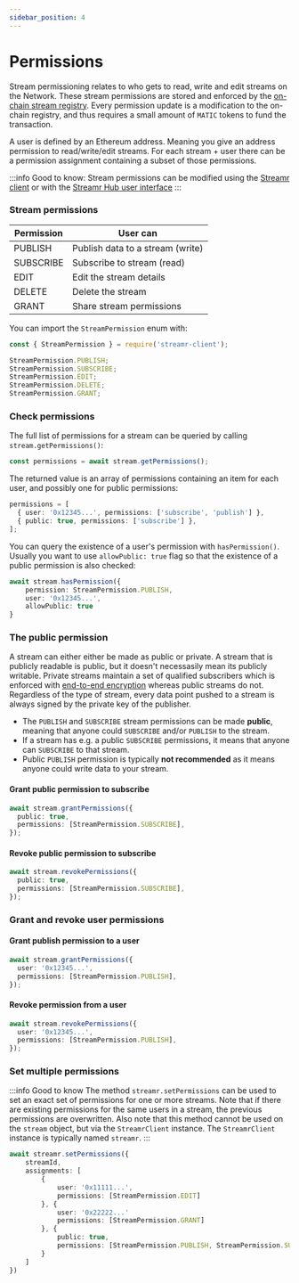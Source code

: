 ```yaml
---
sidebar_position: 4
---
```


# Permissions

Stream permissioning relates to who gets to read, write and edit streams on the Network. These stream permissions are stored and enforced by the [on-chain stream registry](../../help/project-contracts.md). Every permission update is a modification to the on-chain registry, and thus requires a small amount of `MATIC` tokens to fund the transaction.

A user is defined by an Ethereum address. Meaning you give an address permission to read/write/edit streams.
For each stream + user there can be a permission assignment containing a subset of those permissions.

:::info Good to know:
Stream permissions can be modified using the [Streamr client](https://www.npmjs.com/package/streamr-client) or with the [Streamr Hub user interface](https://streamr.network/hub)
:::

### Stream permissions

| Permission | User can                         |
| ---------- | -------------------------------- |
| PUBLISH    | Publish data to a stream (write) |
| SUBSCRIBE  | Subscribe to stream (read)       |
| EDIT       | Edit the stream details          |
| DELETE     | Delete the stream                |
| GRANT      | Share stream permissions         |

You can import the `StreamPermission` enum with:

```ts
const { StreamPermission } = require('streamr-client');

StreamPermission.PUBLISH;
StreamPermission.SUBSCRIBE;
StreamPermission.EDIT;
StreamPermission.DELETE;
StreamPermission.GRANT;
```

### Check permissions

The full list of permissions for a stream can be queried by calling `stream.getPermissions()`:

```ts
const permissions = await stream.getPermissions();
```

The returned value is an array of permissions containing an item for each user, and possibly one for public permissions:

```ts
permissions = [
  { user: '0x12345...', permissions: ['subscribe', 'publish'] },
  { public: true, permissions: ['subscribe'] },
];
```

You can query the existence of a user's permission with `hasPermission()`. Usually you want to use `allowPublic: true` flag so that the existence of a public permission is also checked:

```ts
await stream.hasPermission({
    permission: StreamPermission.PUBLISH,
    user: '0x12345...',
    allowPublic: true
}
```

### The public permission

A stream can either either be made as public or private. A stream that is publicly readable is public, but it doesn't necessasily mean its publicly writable. Private streams maintain a set of qualified subscribers which is enforced with [end-to-end encryption](../../streamr-network/Signing%20and%20encryption/end-to-end-encryption) whereas public streams do not. Regardless of the type of stream, every data point pushed to a stream is always signed by the private key of the publisher.

- The `PUBLISH` and `SUBSCRIBE` stream permissions can be made **public**, meaning that anyone could `SUBSCRIBE` and/or `PUBLISH` to the stream.
- If a stream has e.g. a public `SUBSCRIBE` permissions, it means that anyone can `SUBSCRIBE` to that stream.
- Public `PUBLISH` permission is typically **not recommended** as it means anyone could write data to your stream.

#### Grant public permission to subscribe

```ts
await stream.grantPermissions({
  public: true,
  permissions: [StreamPermission.SUBSCRIBE],
});
```

#### Revoke public permission to subscribe

```ts
await stream.revokePermissions({
  public: true,
  permissions: [StreamPermission.SUBSCRIBE],
});
```

### Grant and revoke user permissions

#### Grant publish permission to a user

```ts
await stream.grantPermissions({
  user: '0x12345...',
  permissions: [StreamPermission.PUBLISH],
});
```

#### Revoke permission from a user

```ts
await stream.revokePermissions({
  user: '0x12345...',
  permissions: [StreamPermission.PUBLISH],
});
```

### Set multiple permissions

:::info Good to know
The method `streamr.setPermissions` can be used to set an exact set of permissions for one or more streams. Note that if there are existing permissions for the same users in a stream, the previous permissions are overwritten. Also note that this method cannot be used on the `stream` object, but via the `StreamrClient` instance. The `StreamrClient` instance is typically named `streamr`.
:::

```ts
await streamr.setPermissions({
    streamId,
    assignments: [
        {
            user: '0x11111...',
            permissions: [StreamPermission.EDIT]
        }, {
            user: '0x22222...'
            permissions: [StreamPermission.GRANT]
        }, {
            public: true,
            permissions: [StreamPermission.PUBLISH, StreamPermission.SUBSCRIBE]
        }
    ]
})
```
